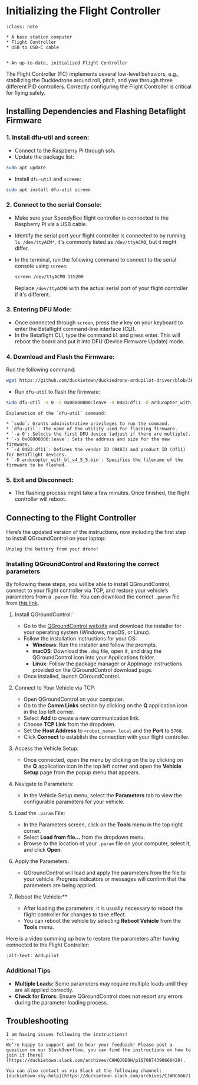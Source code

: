 # Initializing the Flight Controller

```{admonition} What you will need
:class: note

* A base station computer
* Flight Controller
* USB to USB-C cable
```


```{admonition} What you will get

* An up-to-date, initialized Flight Controller
```

The Flight Controller (FC) implements several low-level behaviors, e.g., stabilizing the Duckiedrone around roll, pitch, and yaw through three different PID controllers. Correctly configuring the Flight Controller is critical for flying safely.  

## Installing Dependencies and Flashing Betaflight Firmware

### 1. Install dfu-util and screen:

- Connect to the Raspberry Pi through ssh.
- Update the package list:

```bash
sudo apt update
```

- Install `dfu-util` and `screen`:

```bash
sudo apt install dfu-util screen
```

### 2. Connect to the serial Console:

- Make sure your SpeedyBee flight controller is connected to the Raspberry Pi via a USB cable.
- Identify the serial port your flight controller is connected to by running `ls /dev/ttyACM*`, it's commonly listed as `/dev/ttyACM0`, but it might differ.

- In the terminal, run the following command to connect to the serial console using `screen`:

    ```bash
    screen /dev/ttyACM0 115200
    ```

    Replace `/dev/ttyACM0` with the actual serial port of your flight controller if it's different.


### 3. Entering DFU Mode:

- Once connected through `screen`, press the `#` key on your keyboard to enter the Betaflight command-line interface (CLI).
- In the Betaflight CLI, type the command `bl` and press enter. This will reboot the board and put it into DFU (Device Firmware Update) mode.

### 4. Download and Flash the Firmware:

Run the following command:

```bash
wget https://github.com/duckietown/duckiedrone-ardupilot-driver/blob/366b41b08dfdb905e40bb2c91e57c9704a313500/assets/arducopter_with_bl_v4_5_5.bin?raw=true
```

- Run `dfu-util` to flash the firmware:

```bash
sudo dfu-util -a 0 -s 0x08000000:leave -d 0483:df11 -D arducopter_with_bl_v4_5_5.bin
```

```{pro-tip}
Explanation of the `dfu-util` command:

* `sudo`: Grants administrative privileges to run the command.
* `dfu-util`: The name of the utility used for flashing firmware.
* `-a 0`: Selects the first DFU device (adjust if there are multiple).
* `-s 0x08000000:leave`: Sets the address and size for the new firmware.
* `-d 0483:df11`: Defines the vendor ID (0483) and product ID (df11) for Betaflight devices.
* `-D arducopter_with_bl_v4_5_5.bin`: Specifies the filename of the firmware to be flashed.
```

### 5. Exit and Disconnect:

- The flashing process might take a few minutes. Once finished, the flight controller will reboot.

## Connecting to the Flight Controller

Here’s the updated version of the instructions, now including the first step to install QGroundControl on your laptop:

```{attention}
Unplug the battery from your drone!
```

### Installing QGroundControl and Restoring the correct parameters

By following these steps, you will be able to install QGroundControl, connect to your flight controller via TCP, and restore your vehicle’s parameters from a `.param` file. You can download the correct `.param` file from [this link](https://github.com/duckietown/duckiedrone-ardupilot-driver/blob/99b4b28c950cd4aef546dde394732961a827bbe0/assets/speedybeef405_ardupilot.params?raw=true).


1. Install QGroundControl:`
   - Go to the [QGroundControl website](http://qgroundcontrol.com/) and download the installer for your operating system (Windows, macOS, or Linux).
   - Follow the installation instructions for your OS:
     - **Windows**: Run the installer and follow the prompts.
     - **macOS**: Download the `.dmg` file, open it, and drag the QGroundControl icon into your Applications folder.
     - **Linux**: Follow the package manager or AppImage instructions provided on the QGroundControl download page.
   - Once installed, launch QGroundControl.

2. Connect to Your Vehicle via TCP:
   - Open QGroundControl on your computer.
   - Go to the **Comm Links** section by clicking on the **Q** application icon in the top left corner.
   - Select **Add** to create a new communication link.
   - Choose **TCP Link** from the dropdown.
   - Set the **Host Address** to `<robot_name>.local` and the **Port** to `5760`.
   - Click **Connect** to establish the connection with your flight controller.

3. Access the Vehicle Setup:
   - Once connected, open the menu by clicking on the by clicking on the **Q** application icon in the top left corner and open the **Vehicle Setup** page from the popup menu that appears.

4. Navigate to Parameters:
   - In the Vehicle Setup menu, select the **Parameters** tab to view the configurable parameters for your vehicle.

5. Load the `.param` File:
   - In the Parameters screen, click on the **Tools** menu in the top right corner.
   - Select **Load from file…** from the dropdown menu.
   - Browse to the location of your `.param` file on your computer, select it, and click **Open**.

6. Apply the Parameters:
   - QGroundControl will load and apply the parameters from the file to your vehicle. Progress indicators or messages will confirm that the parameters are being applied.

7. Reboot the Vehicle:**
   - After loading the parameters, it is usually necessary to reboot the flight controller for changes to take effect.
   - You can reboot the vehicle by selecting **Reboot Vehicle** from the **Tools** menu.

Here is a video summing up how to restore the parameters after having connected to the Flight Controller:

```{vimeo} 1010195551
:alt-text: Ardupilot
```

### Additional Tips

- **Multiple Loads:** Some parameters may require multiple loads until they are all applied correctly.
- **Check for Errors:** Ensure QGroundControl does not report any errors during the parameter loading process.

## Troubleshooting

```{trouble}
I am having issues following the instructions!
---
We’re happy to support and to hear your feedback! Please post a question on our StackOverflow, you can find the instructions on how to join it [here](https://duckietown.slack.com/archives/CHHQJ0E0H/p1670874390660429).

You can also contact us via Slack at the following channel: [duckietown-sky-help](https://duckietown.slack.com/archives/CJWNCG667)
```
